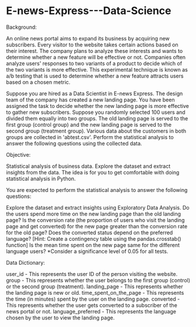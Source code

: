 # E-news-Express---Data-Science

Background: 

An online news portal aims to expand its business by acquiring new subscribers. Every visitor to the website takes certain actions based on their interest. The company plans to analyze these interests and wants to determine whether a new feature will be effective or not. Companies often analyze users' responses to two variants of a product to decide which of the two variants is more effective. This experimental technique is known as a/b testing that is used to determine whether a new feature attracts users based on a chosen metric.

Suppose you are hired as a Data Scientist in E-news Express. The design team of the company has created a new landing page. You have been assigned the task to decide whether the new landing page is more effective to gather new subscribers. Suppose you randomly selected 100 users and divided them equally into two groups. The old landing page is served to the first group (control group) and the new landing page is served to the second group (treatment group). Various data about the customers in both groups are collected in 'abtest.csv'. Perform the statistical analysis to answer the following questions using the collected data.

Objective:

Statistical analysis of business data. Explore the dataset and extract insights from the data. The idea is for you to get comfortable with doing statistical analysis in Python.

You are expected to perform the statistical analysis to answer the following questions:

Explore the dataset and extract insights using Exploratory Data Analysis.
Do the users spend more time on the new landing page than the old landing page?
Is the conversion rate (the proportion of users who visit the landing page and get converted) for the new page greater than the conversion rate for the old page?
Does the converted status depend on the preferred language? [Hint: Create a contingency table using the pandas.crosstab() function]
Is the mean time spent on the new page same for the different language users?
*Consider a significance level of 0.05 for all tests.

Data Dictionary:

user_id - This represents the user ID of the person visiting the website.
group - This represents whether the user belongs to the first group (control) or the second group (treatment).
landing_page - This represents whether the landing page is new or old.
time_spent_on_the_page - This represents the time (in minutes) spent by the user on the landing page.
converted - This represents whether the user gets converted to a subscriber of the news portal or not.
language_preferred - This represents the language chosen by the user to view the landing page.
